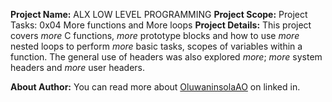 __Project Name:__ ALX LOW LEVEL PROGRAMMING
__Project Scope:__ Project Tasks: 0x04 More functions and More loops
__Project Details:__ This project covers _more_ C functions, _more_ prototype blocks and how to use _more_ nested loops to perform _more_ basic tasks, scopes of variables within a function. The general use of headers was also explored _more_; _more_ system headers and _more_ user headers.

__About Author:__ You can read more about [OluwaninsolaAO](https://www.linkedin.com/in/oluwaninsolaao) on linked in.
